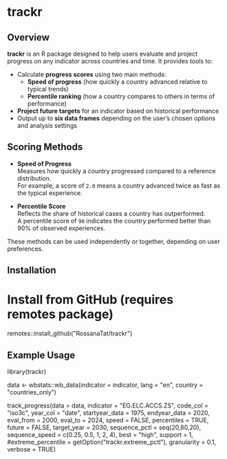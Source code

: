 # trackr

## Overview

**trackr** is an R package designed to help users evaluate and project progress on any indicator across countries and time. It provides tools to:

- Calculate **progress scores** using two main methods:  
  - **Speed of progress** (how quickly a country advanced relative to typical trends)  
  - **Percentile ranking** (how a country compares to others in terms of performance)
- **Project future targets** for an indicator based on historical performance
- Output up to **six data frames** depending on the user’s chosen options and analysis settings

## Scoring Methods

- **Speed of Progress**  
  Measures how quickly a country progressed compared to a reference distribution.  
  For example, a score of `2.0` means a country advanced twice as fast as the typical experience.

- **Percentile Score**  
  Reflects the share of historical cases a country has outperformed.  
  A percentile score of `90` indicates the country performed better than 90% of observed experiences.

These methods can be used independently or together, depending on user preferences.

## Installation


# Install from GitHub (requires remotes package)
remotes::install_github("RossanaTat/trackr")


## Example Usage
library(trackr)

data <- wbstats::wb_data(indicator = indicator,
                         lang      = "en",
                         country   = "countries_only")
                             
                             
track_progress(data                = data,
               indicator           = "EG.ELC.ACCS.ZS",
               code_col            = "iso3c",
               year_col            = "date",
               startyear_data      = 1975,
               endyear_data        = 2020,
               eval_from           = 2000,
               eval_to             = 2024,
               speed               = FALSE,
               percentiles         = TRUE,
               future              = FALSE,
               target_year         = 2030,
               sequence_pctl       = seq(20,80,20),
               sequence_speed      = c(0.25, 0.5, 1, 2, 4),
               best                = "high",
               support             = 1,
               #extreme_percentile = getOption("trackr.extreme_pctl"),
               granularity         = 0.1,
               verbose             = TRUE)



